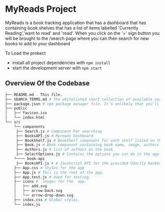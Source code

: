 # MyReads Project

MyReads is a book tracking application that has a dashboard that has containing book shelves that has a list of items labelled 'Currently Reading','want to read' and 'read'. When you click on the '+' sign button you will be brought to the /search page where you can then search for new books to add to your dashboard

To Load the prokect

- install all project dependencies with `npm install`
- start the development server with `npm start`

## Overview Of the Codebase

```bash
├── README.md - This file.
├── SEARCH_TERMS.md # The whitelisted short collection of available search terms
├── package.json # npm package manager file. It's unlikely that you'll need to modify this.
├── public
│   ├── favicon.ico
│   └── index.html
└── src
    └── components
     ├── Search.js # Component For searching
     ├── BooksAPI.js # Myreads Dashboard
     ├── BookShelf.js # BookShelf component for each shelf listed on the app
     ├── Book.js # Book component containing book name, image, authors and select options
     ├── Authors.js # list of authors on the book
     ├── SelectOptions.js # Contains the options you can do in the app
    └──── book-api
     ├── BooksAPI.js # A JavaScript API for the provided Udacity backend.
    ├── App.css # Styles for the app
    ├── App.js # This is the root of the app.
    ├── App.test.js # Used for testing.
    ├── icons #  images for the  app.
    │   ├── add.svg
    │   ├── arrow-back.svg
    │   └── arrow-drop-down.svg
    ├── index.css # Global styles.
    └── index.js
```
